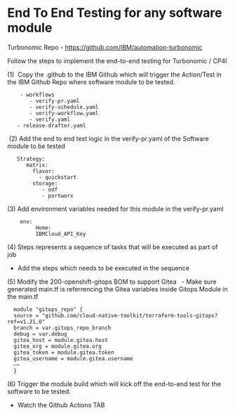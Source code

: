 # End To End Testing for any software module

Turbonomic Repo - https://github.com/IBM/automation-turbonomic


Follow the steps to implement the end-to-end testing for Turbonomic / CP4I


(1)  Copy the .github to the IBM Github which will trigger the Action/Test in the IBM Github Repo where software module to be tested.
```
    - workflows
       - verify-pr.yaml
       - verify-schedule.yaml
       - verify-workflow.yaml
       - verify.yaml
   - release-drafter.yaml 
```

 (2) Add the end to end test logic in the verify-pr.yaml of the Software module to be tested
  
  ```
   Strategy: 
      matrix:
        flavor:
          - quickstart
        storage:
           - odf
           - portworx 
   ```

(3) Add environment variables needed for this module in the verify-pr.yaml
```
    env:
         Home: 
         IBMCloud_API_Key
```

(4) Steps represents a sequence of tasks that will be executed as part of job
  - Add the steps which needs to be executed in the sequence 


(5) Modify the 200-openshift-gitops BOM to support Gitea
  - Make sure generated main.tf is referrencing the Gitea variables inside Gitops Module in the main.tf

```
  module "gitops_repo" {
  source = "github.com/cloud-native-toolkit/terraform-tools-gitops?ref=v1.21.0"
  branch = var.gitops_repo_branch
  debug = var.debug
  gitea_host = module.gitea.host
  gitea_org = module.gitea.org
  gitea_token = module.gitea.token
  gitea_username = module.gitea.username
  ——
  }
```

(6) Trigger the module build which will kick off the end-to-end test for the software to be tested.
  - Watch the Github Actions TAB 
